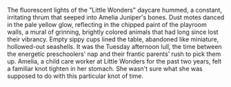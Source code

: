 The fluorescent lights of the "Little Wonders" daycare hummed, a constant, irritating thrum that seeped into Amelia Juniper's bones.  Dust motes danced in the pale yellow glow, reflecting in the chipped paint of the playroom walls, a mural of grinning, brightly colored animals that had long since lost their vibrancy.  Empty sippy cups lined the table, abandoned like miniature, hollowed-out seashells.  It was the Tuesday afternoon lull, the time between the energetic preschoolers' nap and their frantic parents’ rush to pick them up.  Amelia, a child care worker at Little Wonders for the past two years, felt a familiar knot tighten in her stomach.  She wasn't sure what she was supposed to do with this particular knot of time.

